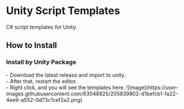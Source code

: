 # Unity Script Templates
 C# script templates for Unity.

<h2>How to Install</h2>

<h3>Install by Unity Package</h3>
- Download the latest release and import to unity.
<br>
- After that, restart the editor.
<br>
- Right click, and you will see the templates here.
![image](https://user-images.githubusercontent.com/63048825/205839802-d1befcb1-fa22-4ee9-a552-0d73c1cef2a2.png)
